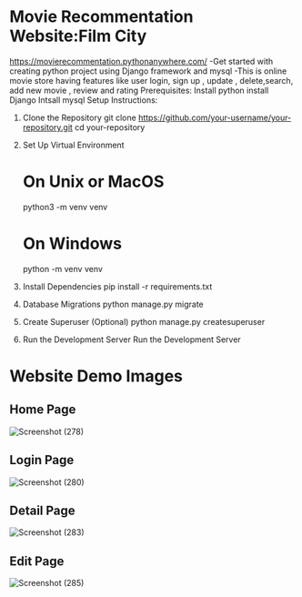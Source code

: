 # Movie Recommentation Website:Film City
https://movierecommentation.pythonanywhere.com/
-Get started with creating python project using Django framework and mysql
-This is online movie store having features like user login, sign up , update , delete,search, add new movie , review and rating
Prerequisites:
Install python
install Django
Intsall mysql
Setup Instructions:
1. Clone the Repository
   git clone https://github.com/your-username/your-repository.git
   cd your-repository
2. Set Up Virtual Environment
   # On Unix or MacOS
    python3 -m venv venv

   # On Windows
    python -m venv venv
4. Install Dependencies
   pip install -r requirements.txt
5. Database Migrations
   python manage.py migrate
6. Create Superuser (Optional)
   python manage.py createsuperuser
7. Run the Development Server
    Run the Development Server
# Website Demo Images
## Home Page
![Screenshot (278)](https://github.com/Arthanakk/movieRecommentation/assets/98205275/26540e78-f6a3-4e78-8b6b-1134faecc1a9)
## Login Page
![Screenshot (280)](https://github.com/Arthanakk/movieRecommentation/assets/98205275/faff3274-8516-41a6-aad6-a08d91348580)
## Detail Page
![Screenshot (283)](https://github.com/Arthanakk/movieRecommentation/assets/98205275/6473588e-1662-41bf-8e91-d10e3afcdfac)
## Edit Page
![Screenshot (285)](https://github.com/Arthanakk/movieRecommentation/assets/98205275/031162d0-1376-404f-8c71-2c46592974aa)
